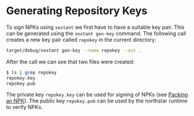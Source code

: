 # Generating Repository Keys

To sign NPKs using `sextant` we first have to have a suitable key pair.
This can be generated using the `sextant gen-key` command.
The following call creates a new key pair called `repokey` in the current directory:

```bash
target/debug/sextant gen-key --name repokey --out .
```

After the call we can see that two files were created:

```bash
$ ls | grep repokey
repokey.key
repokey.pub
```

The private key `repokey.key` can be used for signing of NPKs (see [Packing an NPK](pack.md)).
The public key `repokey.pub` can be used by the northstar runtime to verify NPKs.
